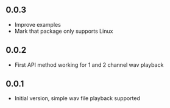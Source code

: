 ## 0.0.3
  - Improve examples
  - Mark that package only supports Linux 

## 0.0.2

- First API method working for 1 and 2 channel wav playback 

## 0.0.1

- Initial version, simple wav file playback supported
